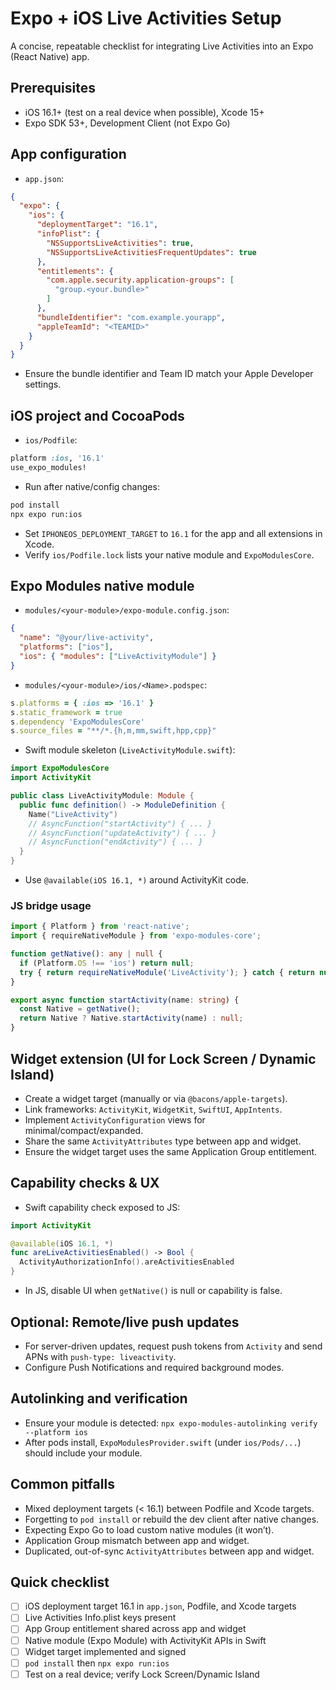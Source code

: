# Expo + iOS Live Activities Setup

A concise, repeatable checklist for integrating Live Activities into an Expo (React Native) app.

## Prerequisites
- iOS 16.1+ (test on a real device when possible), Xcode 15+
- Expo SDK 53+, Development Client (not Expo Go)

## App configuration
- `app.json`:
```json
{
  "expo": {
    "ios": {
      "deploymentTarget": "16.1",
      "infoPlist": {
        "NSSupportsLiveActivities": true,
        "NSSupportsLiveActivitiesFrequentUpdates": true
      },
      "entitlements": {
        "com.apple.security.application-groups": [
          "group.<your.bundle>"
        ]
      },
      "bundleIdentifier": "com.example.yourapp",
      "appleTeamId": "<TEAMID>"
    }
  }
}
```
- Ensure the bundle identifier and Team ID match your Apple Developer settings.

## iOS project and CocoaPods
- `ios/Podfile`:
```ruby
platform :ios, '16.1'
use_expo_modules!
```
- Run after native/config changes:
```sh
pod install
npx expo run:ios
```
- Set `IPHONEOS_DEPLOYMENT_TARGET` to `16.1` for the app and all extensions in Xcode.
- Verify `ios/Podfile.lock` lists your native module and `ExpoModulesCore`.

## Expo Modules native module
- `modules/<your-module>/expo-module.config.json`:
```json
{
  "name": "@your/live-activity",
  "platforms": ["ios"],
  "ios": { "modules": ["LiveActivityModule"] }
}
```
- `modules/<your-module>/ios/<Name>.podspec`:
```ruby
s.platforms = { :ios => '16.1' }
s.static_framework = true
s.dependency 'ExpoModulesCore'
s.source_files = "**/*.{h,m,mm,swift,hpp,cpp}"
```
- Swift module skeleton (`LiveActivityModule.swift`):
```swift
import ExpoModulesCore
import ActivityKit

public class LiveActivityModule: Module {
  public func definition() -> ModuleDefinition {
    Name("LiveActivity")
    // AsyncFunction("startActivity") { ... }
    // AsyncFunction("updateActivity") { ... }
    // AsyncFunction("endActivity") { ... }
  }
}
```
- Use `@available(iOS 16.1, *)` around ActivityKit code.

### JS bridge usage
```ts
import { Platform } from 'react-native';
import { requireNativeModule } from 'expo-modules-core';

function getNative(): any | null {
  if (Platform.OS !== 'ios') return null;
  try { return requireNativeModule('LiveActivity'); } catch { return null; }
}

export async function startActivity(name: string) {
  const Native = getNative();
  return Native ? Native.startActivity(name) : null;
}
```

## Widget extension (UI for Lock Screen / Dynamic Island)
- Create a widget target (manually or via `@bacons/apple-targets`).
- Link frameworks: `ActivityKit`, `WidgetKit`, `SwiftUI`, `AppIntents`.
- Implement `ActivityConfiguration` views for minimal/compact/expanded.
- Share the same `ActivityAttributes` type between app and widget.
- Ensure the widget target uses the same Application Group entitlement.

## Capability checks & UX
- Swift capability check exposed to JS:
```swift
import ActivityKit

@available(iOS 16.1, *)
func areLiveActivitiesEnabled() -> Bool {
  ActivityAuthorizationInfo().areActivitiesEnabled
}
```
- In JS, disable UI when `getNative()` is null or capability is false.

## Optional: Remote/live push updates
- For server-driven updates, request push tokens from `Activity` and send APNs with `push-type: liveactivity`.
- Configure Push Notifications and required background modes.

## Autolinking and verification
- Ensure your module is detected: `npx expo-modules-autolinking verify --platform ios`
- After pods install, `ExpoModulesProvider.swift` (under `ios/Pods/...`) should include your module.

## Common pitfalls
- Mixed deployment targets (< 16.1) between Podfile and Xcode targets.
- Forgetting to `pod install` or rebuild the dev client after native changes.
- Expecting Expo Go to load custom native modules (it won’t).
- Application Group mismatch between app and widget.
- Duplicated, out-of-sync `ActivityAttributes` between app and widget.

## Quick checklist
- [ ] iOS deployment target 16.1 in `app.json`, Podfile, and Xcode targets
- [ ] Live Activities Info.plist keys present
- [ ] App Group entitlement shared across app and widget
- [ ] Native module (Expo Module) with ActivityKit APIs in Swift
- [ ] Widget target implemented and signed
- [ ] `pod install` then `npx expo run:ios`
- [ ] Test on a real device; verify Lock Screen/Dynamic Island
